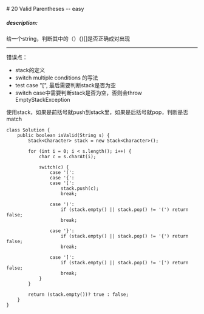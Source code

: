 \# 20 Valid Parentheses -- easy
##### description:
给一个string，判断其中的（）{}[]是否正确成对出现
****************
错误点：
- stack的定义
- switch multiple conditions 的写法
- test case "[", 最后需要判断stack是否为空
- switch case中需要判断stack是否为空，否则会throw EmptyStackException

使用stack，如果是前括号就push到stack里，如果是后括号就pop，判断是否match
```
class Solution {
    public boolean isValid(String s) {
        Stack<Character> stack = new Stack<Character>();

        for (int i = 0; i < s.length(); i++) {
            char c = s.charAt(i);

            switch(c) {
                case '(':
                case '{':
                case '[':
                    stack.push(c);
                    break;

                case ')':
                    if (stack.empty() || stack.pop() != '(') return false;
                    break;

                case '}':
                    if (stack.empty() || stack.pop() != '{') return false;
                    break;

                case ']':
                    if (stack.empty() || stack.pop() != '[') return false;
                    break;         
            }
        }

        return (stack.empty())? true : false;
    }
}
```

